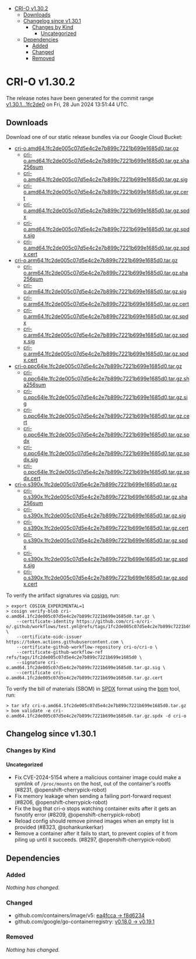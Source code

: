 - [CRI-O v1.30.2](#cri-o-v1302)
  - [Downloads](#downloads)
  - [Changelog since v1.30.1](#changelog-since-v1301)
    - [Changes by Kind](#changes-by-kind)
      - [Uncategorized](#uncategorized)
  - [Dependencies](#dependencies)
    - [Added](#added)
    - [Changed](#changed)
    - [Removed](#removed)

# CRI-O v1.30.2

The release notes have been generated for the commit range
[v1.30.1...1fc2de0](https://github.com/cri-o/cri-o/compare/v1.30.1...v1.30.2) on Fri, 28 Jun 2024 13:51:44 UTC.

## Downloads

Download one of our static release bundles via our Google Cloud Bucket:

- [cri-o.amd64.1fc2de005c07d5e4c2e7b899c7221b699e1685d0.tar.gz](https://storage.googleapis.com/cri-o/artifacts/cri-o.amd64.1fc2de005c07d5e4c2e7b899c7221b699e1685d0.tar.gz)
  - [cri-o.amd64.1fc2de005c07d5e4c2e7b899c7221b699e1685d0.tar.gz.sha256sum](https://storage.googleapis.com/cri-o/artifacts/cri-o.amd64.1fc2de005c07d5e4c2e7b899c7221b699e1685d0.tar.gz.sha256sum)
  - [cri-o.amd64.1fc2de005c07d5e4c2e7b899c7221b699e1685d0.tar.gz.sig](https://storage.googleapis.com/cri-o/artifacts/cri-o.amd64.1fc2de005c07d5e4c2e7b899c7221b699e1685d0.tar.gz.sig)
  - [cri-o.amd64.1fc2de005c07d5e4c2e7b899c7221b699e1685d0.tar.gz.cert](https://storage.googleapis.com/cri-o/artifacts/cri-o.amd64.1fc2de005c07d5e4c2e7b899c7221b699e1685d0.tar.gz.cert)
  - [cri-o.amd64.1fc2de005c07d5e4c2e7b899c7221b699e1685d0.tar.gz.spdx](https://storage.googleapis.com/cri-o/artifacts/cri-o.amd64.1fc2de005c07d5e4c2e7b899c7221b699e1685d0.tar.gz.spdx)
  - [cri-o.amd64.1fc2de005c07d5e4c2e7b899c7221b699e1685d0.tar.gz.spdx.sig](https://storage.googleapis.com/cri-o/artifacts/cri-o.amd64.1fc2de005c07d5e4c2e7b899c7221b699e1685d0.tar.gz.spdx.sig)
  - [cri-o.amd64.1fc2de005c07d5e4c2e7b899c7221b699e1685d0.tar.gz.spdx.cert](https://storage.googleapis.com/cri-o/artifacts/cri-o.amd64.1fc2de005c07d5e4c2e7b899c7221b699e1685d0.tar.gz.spdx.cert)
- [cri-o.arm64.1fc2de005c07d5e4c2e7b899c7221b699e1685d0.tar.gz](https://storage.googleapis.com/cri-o/artifacts/cri-o.arm64.1fc2de005c07d5e4c2e7b899c7221b699e1685d0.tar.gz)
  - [cri-o.arm64.1fc2de005c07d5e4c2e7b899c7221b699e1685d0.tar.gz.sha256sum](https://storage.googleapis.com/cri-o/artifacts/cri-o.arm64.1fc2de005c07d5e4c2e7b899c7221b699e1685d0.tar.gz.sha256sum)
  - [cri-o.arm64.1fc2de005c07d5e4c2e7b899c7221b699e1685d0.tar.gz.sig](https://storage.googleapis.com/cri-o/artifacts/cri-o.arm64.1fc2de005c07d5e4c2e7b899c7221b699e1685d0.tar.gz.sig)
  - [cri-o.arm64.1fc2de005c07d5e4c2e7b899c7221b699e1685d0.tar.gz.cert](https://storage.googleapis.com/cri-o/artifacts/cri-o.arm64.1fc2de005c07d5e4c2e7b899c7221b699e1685d0.tar.gz.cert)
  - [cri-o.arm64.1fc2de005c07d5e4c2e7b899c7221b699e1685d0.tar.gz.spdx](https://storage.googleapis.com/cri-o/artifacts/cri-o.arm64.1fc2de005c07d5e4c2e7b899c7221b699e1685d0.tar.gz.spdx)
  - [cri-o.arm64.1fc2de005c07d5e4c2e7b899c7221b699e1685d0.tar.gz.spdx.sig](https://storage.googleapis.com/cri-o/artifacts/cri-o.arm64.1fc2de005c07d5e4c2e7b899c7221b699e1685d0.tar.gz.spdx.sig)
  - [cri-o.arm64.1fc2de005c07d5e4c2e7b899c7221b699e1685d0.tar.gz.spdx.cert](https://storage.googleapis.com/cri-o/artifacts/cri-o.arm64.1fc2de005c07d5e4c2e7b899c7221b699e1685d0.tar.gz.spdx.cert)
- [cri-o.ppc64le.1fc2de005c07d5e4c2e7b899c7221b699e1685d0.tar.gz](https://storage.googleapis.com/cri-o/artifacts/cri-o.ppc64le.1fc2de005c07d5e4c2e7b899c7221b699e1685d0.tar.gz)
  - [cri-o.ppc64le.1fc2de005c07d5e4c2e7b899c7221b699e1685d0.tar.gz.sha256sum](https://storage.googleapis.com/cri-o/artifacts/cri-o.ppc64le.1fc2de005c07d5e4c2e7b899c7221b699e1685d0.tar.gz.sha256sum)
  - [cri-o.ppc64le.1fc2de005c07d5e4c2e7b899c7221b699e1685d0.tar.gz.sig](https://storage.googleapis.com/cri-o/artifacts/cri-o.ppc64le.1fc2de005c07d5e4c2e7b899c7221b699e1685d0.tar.gz.sig)
  - [cri-o.ppc64le.1fc2de005c07d5e4c2e7b899c7221b699e1685d0.tar.gz.cert](https://storage.googleapis.com/cri-o/artifacts/cri-o.ppc64le.1fc2de005c07d5e4c2e7b899c7221b699e1685d0.tar.gz.cert)
  - [cri-o.ppc64le.1fc2de005c07d5e4c2e7b899c7221b699e1685d0.tar.gz.spdx](https://storage.googleapis.com/cri-o/artifacts/cri-o.ppc64le.1fc2de005c07d5e4c2e7b899c7221b699e1685d0.tar.gz.spdx)
  - [cri-o.ppc64le.1fc2de005c07d5e4c2e7b899c7221b699e1685d0.tar.gz.spdx.sig](https://storage.googleapis.com/cri-o/artifacts/cri-o.ppc64le.1fc2de005c07d5e4c2e7b899c7221b699e1685d0.tar.gz.spdx.sig)
  - [cri-o.ppc64le.1fc2de005c07d5e4c2e7b899c7221b699e1685d0.tar.gz.spdx.cert](https://storage.googleapis.com/cri-o/artifacts/cri-o.ppc64le.1fc2de005c07d5e4c2e7b899c7221b699e1685d0.tar.gz.spdx.cert)
- [cri-o.s390x.1fc2de005c07d5e4c2e7b899c7221b699e1685d0.tar.gz](https://storage.googleapis.com/cri-o/artifacts/cri-o.s390x.1fc2de005c07d5e4c2e7b899c7221b699e1685d0.tar.gz)
  - [cri-o.s390x.1fc2de005c07d5e4c2e7b899c7221b699e1685d0.tar.gz.sha256sum](https://storage.googleapis.com/cri-o/artifacts/cri-o.s390x.1fc2de005c07d5e4c2e7b899c7221b699e1685d0.tar.gz.sha256sum)
  - [cri-o.s390x.1fc2de005c07d5e4c2e7b899c7221b699e1685d0.tar.gz.sig](https://storage.googleapis.com/cri-o/artifacts/cri-o.s390x.1fc2de005c07d5e4c2e7b899c7221b699e1685d0.tar.gz.sig)
  - [cri-o.s390x.1fc2de005c07d5e4c2e7b899c7221b699e1685d0.tar.gz.cert](https://storage.googleapis.com/cri-o/artifacts/cri-o.s390x.1fc2de005c07d5e4c2e7b899c7221b699e1685d0.tar.gz.cert)
  - [cri-o.s390x.1fc2de005c07d5e4c2e7b899c7221b699e1685d0.tar.gz.spdx](https://storage.googleapis.com/cri-o/artifacts/cri-o.s390x.1fc2de005c07d5e4c2e7b899c7221b699e1685d0.tar.gz.spdx)
  - [cri-o.s390x.1fc2de005c07d5e4c2e7b899c7221b699e1685d0.tar.gz.spdx.sig](https://storage.googleapis.com/cri-o/artifacts/cri-o.s390x.1fc2de005c07d5e4c2e7b899c7221b699e1685d0.tar.gz.spdx.sig)
  - [cri-o.s390x.1fc2de005c07d5e4c2e7b899c7221b699e1685d0.tar.gz.spdx.cert](https://storage.googleapis.com/cri-o/artifacts/cri-o.s390x.1fc2de005c07d5e4c2e7b899c7221b699e1685d0.tar.gz.spdx.cert)

To verify the artifact signatures via [cosign](https://github.com/sigstore/cosign), run:

```console
> export COSIGN_EXPERIMENTAL=1
> cosign verify-blob cri-o.amd64.1fc2de005c07d5e4c2e7b899c7221b699e1685d0.tar.gz \
    --certificate-identity https://github.com/cri-o/cri-o/.github/workflows/test.yml@refs/tags/1fc2de005c07d5e4c2e7b899c7221b699e1685d0 \
    --certificate-oidc-issuer https://token.actions.githubusercontent.com \
    --certificate-github-workflow-repository cri-o/cri-o \
    --certificate-github-workflow-ref refs/tags/1fc2de005c07d5e4c2e7b899c7221b699e1685d0 \
    --signature cri-o.amd64.1fc2de005c07d5e4c2e7b899c7221b699e1685d0.tar.gz.sig \
    --certificate cri-o.amd64.1fc2de005c07d5e4c2e7b899c7221b699e1685d0.tar.gz.cert
```

To verify the bill of materials (SBOM) in [SPDX](https://spdx.org) format using the [bom](https://sigs.k8s.io/bom) tool, run:

```console
> tar xfz cri-o.amd64.1fc2de005c07d5e4c2e7b899c7221b699e1685d0.tar.gz
> bom validate -e cri-o.amd64.1fc2de005c07d5e4c2e7b899c7221b699e1685d0.tar.gz.spdx -d cri-o
```

## Changelog since v1.30.1

### Changes by Kind

#### Uncategorized
 - Fix CVE-2024-5154 where a malicious container image could make a symlink of `/proc/mounts` on the host, out of the container's rootfs (#8231, @openshift-cherrypick-robot)
 - Fix memory leakage when sending a failing port-forward request (#8206, @openshift-cherrypick-robot)
 - Fix the bug that cri-o stops watching container exits after it gets an fsnotify error (#8209, @openshift-cherrypick-robot)
 - Reload config should remove pinned images when an empty list is provided (#8323, @sohankunkerkar)
 - Remove a container after it fails to start, to prevent copies of it from piling up until it succeeds. (#8297, @openshift-cherrypick-robot)

## Dependencies

### Added
_Nothing has changed._

### Changed
- github.com/containers/image/v5: [ea4fcca → f8d6234](https://github.com/containers/image/compare/ea4fcca...f8d6234)
- github.com/google/go-containerregistry: [v0.18.0 → v0.19.1](https://github.com/google/go-containerregistry/compare/v0.18.0...v0.19.1)

### Removed
_Nothing has changed._
